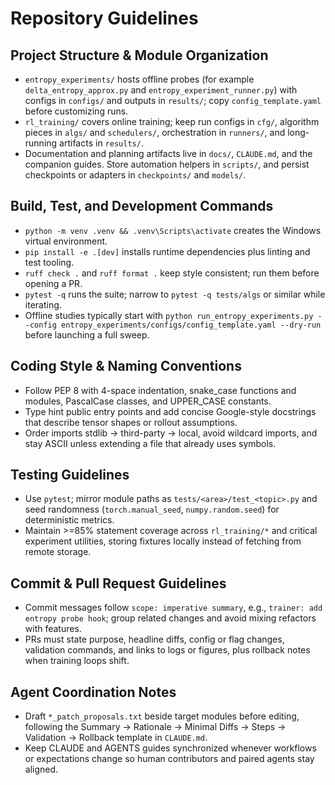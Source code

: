# Repository Guidelines

## Project Structure & Module Organization
- `entropy_experiments/` hosts offline probes (for example `delta_entropy_approx.py` and `entropy_experiment_runner.py`) with configs in `configs/` and outputs in `results/`; copy `config_template.yaml` before customizing runs.
- `rl_training/` covers online training; keep run configs in `cfg/`, algorithm pieces in `algs/` and `schedulers/`, orchestration in `runners/`, and long-running artifacts in `results/`.
- Documentation and planning artifacts live in `docs/`, `CLAUDE.md`, and the companion guides. Store automation helpers in `scripts/`, and persist checkpoints or adapters in `checkpoints/` and `models/`.

## Build, Test, and Development Commands
- `python -m venv .venv && .venv\Scripts\activate` creates the Windows virtual environment.
- `pip install -e .[dev]` installs runtime dependencies plus linting and test tooling.
- `ruff check .` and `ruff format .` keep style consistent; run them before opening a PR.
- `pytest -q` runs the suite; narrow to `pytest -q tests/algs` or similar while iterating.
- Offline studies typically start with `python run_entropy_experiments.py --config entropy_experiments/configs/config_template.yaml --dry-run` before launching a full sweep.

## Coding Style & Naming Conventions
- Follow PEP 8 with 4-space indentation, snake_case functions and modules, PascalCase classes, and UPPER_CASE constants.
- Type hint public entry points and add concise Google-style docstrings that describe tensor shapes or rollout assumptions.
- Order imports stdlib -> third-party -> local, avoid wildcard imports, and stay ASCII unless extending a file that already uses symbols.

## Testing Guidelines
- Use `pytest`; mirror module paths as `tests/<area>/test_<topic>.py` and seed randomness (`torch.manual_seed`, `numpy.random.seed`) for deterministic metrics.
- Maintain >=85% statement coverage across `rl_training/*` and critical experiment utilities, storing fixtures locally instead of fetching from remote storage.

## Commit & Pull Request Guidelines
- Commit messages follow `scope: imperative summary`, e.g., `trainer: add entropy probe hook`; group related changes and avoid mixing refactors with features.
- PRs must state purpose, headline diffs, config or flag changes, validation commands, and links to logs or figures, plus rollback notes when training loops shift.

## Agent Coordination Notes
- Draft `*_patch_proposals.txt` beside target modules before editing, following the Summary -> Rationale -> Minimal Diffs -> Steps -> Validation -> Rollback template in `CLAUDE.md`.
- Keep CLAUDE and AGENTS guides synchronized whenever workflows or expectations change so human contributors and paired agents stay aligned.
